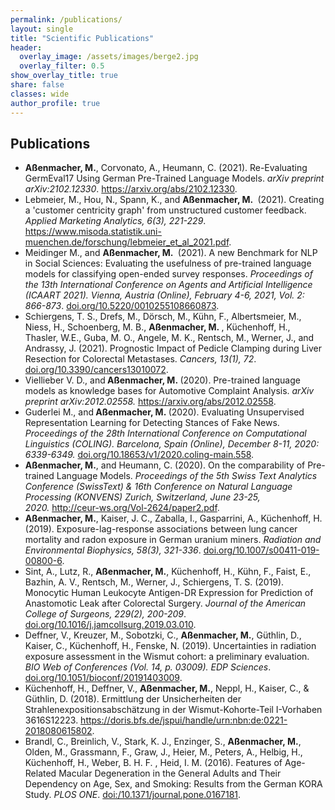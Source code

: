 ```yaml
---
permalink: /publications/
layout: single
title: "Scientific Publications"
header:
  overlay_image: /assets/images/berge2.jpg
  overlay_filter: 0.5
show_overlay_title: true
share: false
classes: wide
author_profile: true  
---
```


Publications
---------------

<ul>
  <li><strong> A&szlig;enmacher, M.</strong>, Corvonato, A., Heumann, C. (2021). Re-Evaluating GermEval17 Using German Pre-Trained Language Models. <em>arXiv preprint arXiv:2102.12330</em>. <a target="_blank" href="https://arxiv.org/abs/2102.12330">https://arxiv.org/abs/2102.12330</a>.</li>
  <li>Lebmeier, M., Hou, N., Spann, K., and <strong>A&szlig;enmacher, M.&nbsp;</strong> (2021). Creating a 'customer centricity graph' from unstructured customer feedback. <em>Applied Marketing Analytics, 6(3), 221-229</em>. <a href="https://www.misoda.statistik.uni-muenchen.de/forschung/lebmeier_et_al_2021.pdf" target="_blank"> https://www.misoda.statistik.uni-muenchen.de/forschung/lebmeier_et_al_2021.pdf</a>.</li>
  <li>Meidinger M., and <strong>A&szlig;enmacher, M.&nbsp;</strong> (2021). A new Benchmark for NLP in Social Sciences: Evaluating the usefulness of pre-trained language models for classifying open-ended survey responses. <em>Proceedings of the 13th International Conference on Agents and Artificial Intelligence (ICAART 2021). Vienna, Austria (Online), February 4-6, 2021, Vol. 2: 866-873</em>. <a href="https://doi.org/10.5220/0010255108660873" target="_blank"> doi.org/10.5220/0010255108660873</a>. </li>
  <li>Schiergens, T. S., Drefs, M., Dörsch, M., Kühn, F., Albertsmeier, M., Niess, H., Schoenberg, M. B., <strong>A&szlig;enmacher, M.&nbsp;</strong>, Küchenhoff, H., Thasler, W.E., Guba, M. O., Angele, M. K., Rentsch, M., Werner, J., and Andrassy, J. (2021). Prognostic Impact of Pedicle Clamping during Liver Resection for Colorectal Metastases. <em>Cancers, 13(1), 72</em>. <a href="https://doi.org/10.3390/cancers130100729" target="_blank"> doi.org/10.3390/cancers13010072</a>.</li>
  <li>Viellieber V. D., and<strong> A&szlig;enmacher, M.&nbsp;</strong>(2020). Pre-trained language models as knowledge bases for Automotive Complaint Analysis. <em>arXiv preprint arXiv:2012.02558.</em>&nbsp;<a href="https://arxiv.org/abs/2012.02558" target="_blank">https://arxiv.org/abs/2012.02558</a>.</li>
  <li>Guderlei M., and<strong> A&szlig;enmacher, M.&nbsp;</strong>(2020). Evaluating Unsupervised Representation Learning for Detecting Stances of Fake News. <em>Proceedings of the 28th International Conference on Computational Linguistics (COLING). Barcelona, Spain (Online), December 8-11, 2020: 6339-6349.</em>&nbsp;<a href="https://doi.org/10.18653/v1/2020.coling-main.558" target="_blank">doi.org/10.18653/v1/2020.coling-main.558</a>.</li>
  <li><strong>A&szlig;enmacher, M.</strong>, and Heumann, C. (2020). On the comparability of Pre-trained Language Models. <em>Proceedings of the 5th Swiss Text Analytics Conference (SwissText) &amp; 16th Conference on Natural Language Processing (KONVENS) Zurich, Switzerland, June 23-25, 2020.</em>&nbsp;<a href="http://ceur-ws.org/Vol-2624/paper2.pdf" target="_blank">http://ceur-ws.org/Vol-2624/paper2.pdf</a>.</li>
  <li><b>A&szlig;enmacher, M.</b>, Kaiser, J. C., Zaballa, I., Gasparrini, A., K&uuml;chenhoff, H. (2019). Exposure-lag-response associations between lung cancer mortality and radon exposure in German uranium miners.&nbsp;<em>Radiation and Environmental Biophysics, 58(3), 321-336</em>. <a href="https://doi.org/10.1007/s00411-019-00800-6" target="_blank">doi.org/10.1007/s00411-019-00800-6</a>.</li>
  <li>Sint, A., Lutz, R., <b>A&szlig;enmacher, M.</b>, K&uuml;chenhoff, H., K&uuml;hn, F., Faist, E., Bazhin, A. V., Rentsch, M., Werner, J., Schiergens, T. S. (2019). Monocytic Human Leukocyte Antigen-DR Expression for Prediction of Anastomotic Leak after Colorectal Surgery. <em>Journal of the American College of Surgeons, 229(2), 200-209</em>. <a href="https://doi.org/10.1016/j.jamcollsurg.2019.03.010" target="_blank"> doi.org/10.1016/j.jamcollsurg.2019.03.010</a>.</li>
  <li>Deffner, V., Kreuzer, M., Sobotzki, C., <b>A&szlig;enmacher, M.</b>, G&uuml;thlin, D., Kaiser, C., K&uuml;chenhoff, H., Fenske, N. (2019). Uncertainties in radiation exposure assessment in the Wismut cohort: a preliminary evaluation. <em>BIO Web of Conferences (Vol. 14, p. 03009). EDP Sciences</em>. <a href="https://doi.org/10.1051/bioconf/20191403009" target="_blank"> doi.org/10.1051/bioconf/20191403009</a>.</li>
  <li>K&uuml;chenhoff, H., Deffner, V., <b>A&szlig;enmacher, M.</b>, Neppl, H., Kaiser, C., &amp; G&uuml;thlin, D. (2018). Ermittlung der Unsicherheiten der Strahlenexpositionsabsch&auml;tzung in der Wismut-Kohorte-Teil I-Vorhaben 3616S12223. <a href="https://doris.bfs.de/jspui/handle/urn:nbn:de:0221-2018080615802" target="_blank"> https://doris.bfs.de/jspui/handle/urn:nbn:&#8203;de:0221-2018080615802</a>.</li>
  <li>Brandl, C., Breinlich, V., Stark, K. J., Enzinger, S., <b>A&szlig;enmacher, M.</b>, Olden, M., Grassmann, F., Graw, J., Heier, M., Peters, A., Helbig, H., K&uuml;chenhoff, H., Weber, B. H. F. , Heid, I. M. (2016). Features of Age-Related Macular Degeneration in the General Adults and Their Dependency on Age, Sex, and Smoking: Results from the German KORA Study. <em>PLOS ONE</em>. <a href="https://doi.org/10.1371/journal.pone.0167181" target="_blank"> doi:/10.1371/journal.pone.0167181</a>.</li>
</ul>
